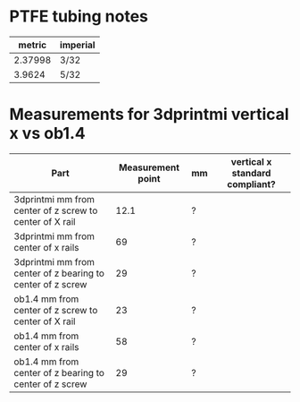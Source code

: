 PTFE tubing notes
=================

| metric | imperial |
| ------ | -------- |
| 2.37998 | 3/32 |
| 3.9624 | 5/32 |

Measurements for 3dprintmi vertical x vs ob1.4
==============================================

| Part | Measurement point | mm | vertical x standard compliant? |
| ---- | ----------------- | -- | ------------------------------ |
| 3dprintmi mm from center of z screw to center of X rail | 12.1 | ? |
| 3dprintmi mm from center of x rails | 69 | ? |
| 3dprintmi mm from center of z bearing to center of z screw | 29 | ? |
| ob1.4 mm from center of z screw to center of X rail | 23 | ? |
| ob1.4 mm from center of x rails | 58 | ? |
| ob1.4 mm from center of z bearing to center of z screw | 29 | ? |
